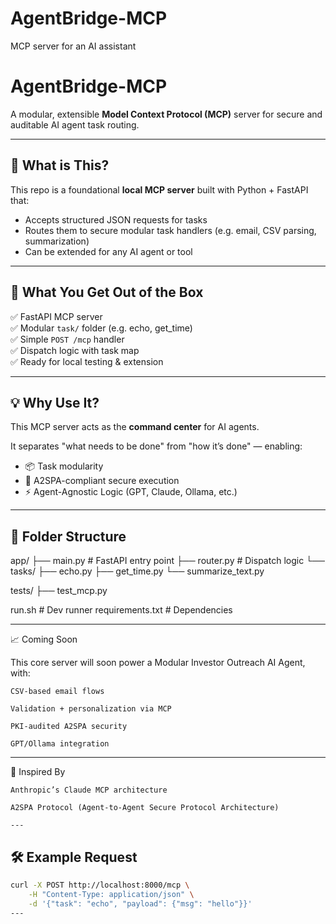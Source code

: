 # AgentBridge-MCP
MCP server for an AI assistant

# AgentBridge-MCP

A modular, extensible **Model Context Protocol (MCP)** server for secure and auditable AI agent task routing.

---

## 🔧 What is This?

This repo is a foundational **local MCP server** built with Python + FastAPI that:

- Accepts structured JSON requests for tasks
- Routes them to secure modular task handlers (e.g. email, CSV parsing, summarization)
- Can be extended for any AI agent or tool

---

## 🚀 What You Get Out of the Box

✅ FastAPI MCP server  
✅ Modular `task/` folder (e.g. echo, get_time)  
✅ Simple `POST /mcp` handler  
✅ Dispatch logic with task map  
✅ Ready for local testing & extension

---

## 💡 Why Use It?

This MCP server acts as the **command center** for AI agents.

It separates "what needs to be done" from "how it’s done" — enabling:
- 📦 Task modularity
- 🔐 A2SPA-compliant secure execution
- ⚡ Agent-Agnostic Logic (GPT, Claude, Ollama, etc.)

---

## 📁 Folder Structure

app/
├── main.py # FastAPI entry point
├── router.py # Dispatch logic
└── tasks/
├── echo.py
├── get_time.py
└── summarize_text.py

tests/
├── test_mcp.py

run.sh # Dev runner
requirements.txt # Dependencies



---
📈 Coming Soon

This core server will soon power a Modular Investor Outreach AI Agent, with:

    CSV-based email flows

    Validation + personalization via MCP

    PKI-audited A2SPA security

    GPT/Ollama integration
---

🧠 Inspired By

    Anthropic’s Claude MCP architecture

    A2SPA Protocol (Agent-to-Agent Secure Protocol Architecture)

    ---

## 🛠 Example Request

```bash
curl -X POST http://localhost:8000/mcp \
    -H "Content-Type: application/json" \
    -d '{"task": "echo", "payload": {"msg": "hello"}}'
---

